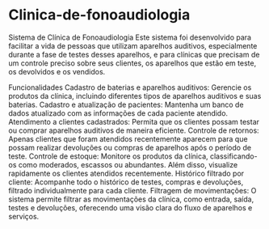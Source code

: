 # Clinica-de-fonoaudiologia

Sistema de Clínica de Fonoaudiologia
Este sistema foi desenvolvido para facilitar a vida de pessoas que utilizam aparelhos auditivos, especialmente durante a fase de testes desses aparelhos, e para clínicas que precisam de um controle preciso sobre seus clientes, os aparelhos que estão em teste, os devolvidos e os vendidos.

Funcionalidades
Cadastro de baterias e aparelhos auditivos: Gerencie os produtos da clínica, incluindo diferentes tipos de aparelhos auditivos e suas baterias.
Cadastro e atualização de pacientes: Mantenha um banco de dados atualizado com as informações de cada paciente atendido.
Atendimento a clientes cadastrados: Permita que os clientes possam testar ou comprar aparelhos auditivos de maneira eficiente.
Controle de retornos: Apenas clientes que foram atendidos recentemente aparecem para que possam realizar devoluções ou compras de aparelhos após o período de teste.
Controle de estoque: Monitore os produtos da clínica, classificando-os como moderados, escassos ou abundantes. Além disso, visualize rapidamente os clientes atendidos recentemente.
Histórico filtrado por cliente: Acompanhe todo o histórico de testes, compras e devoluções, filtrado individualmente para cada cliente.
Filtragem de movimentações: O sistema permite filtrar as movimentações da clínica, como entrada, saída, testes e devoluções, oferecendo uma visão clara do fluxo de aparelhos e serviços.
